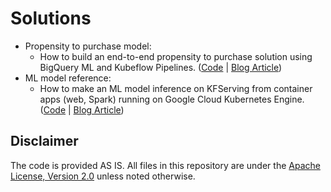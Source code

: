 # Solutions
* Propensity to purchase model:
  * How to build an end-to-end propensity to purchase solution using BigQuery ML and Kubeflow Pipelines. ([Code][propen_code] | [Blog Article][propen_blog])
* ML model reference: 
  * How to make an ML model inference on KFServing from container apps (web, Spark) running on Google Cloud Kubernetes Engine. ([Code][mlreference_code] | [Blog Article][mlreference_blog])

[propen_code]: https://github.com/GoogleCloudPlatform/analytics-componentized-patterns/tree/master/retail/propensity-model/bqml
[propen_blog]: https://medium.com/google-cloud/how-to-build-an-end-to-end-propensity-to-purchase-solution-using-bigquery-ml-and-kubeflow-pipelines-cd4161f734d9
[mlreference_code]: mlinference
[mlreference_blog]: https://medium.com/@dpani/how-to-make-an-ml-model-inference-on-kfserving-from-container-apps-web-spark-running-on-google-c50ca849c9f0


## Disclaimer
The code is provided AS IS.
All files in this repository are under the [Apache License, Version 2.0](LICENSE.txt) unless noted otherwise.